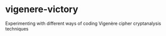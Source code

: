 # vigenere-victory
Experimenting with different ways of coding Vigenère cipher cryptanalysis techniques
